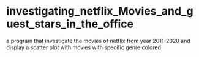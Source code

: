 # investigating_netflix_Movies_and_guest_stars_in_the_office
a program that investigate the movies of netflix from year 2011-2020 and display a scatter plot with movies with specific genre colored 
